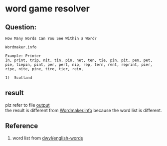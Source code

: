 # word game resolver

## Question:

```
How Many Words Can You See Within a Word?

Wordmaker.info

Example: Printer
In, print, trip, nit, tin, pin, net, ten, tie, pin, pit, pen, pet, pie, tiepin, pint, per, pert, nip, rep, tern, rent, reprint, pier, ripe, nite, pine, tire, tier, rein, 

1)	Scotland
```

## result

plz refer to file [output](./output)    
the result is different from [Wordmaker.info](Wordmaker.info) because the word list is different.

## Reference

1. word list from [dwyl/english-words](https://github.com/dwyl/english-words)